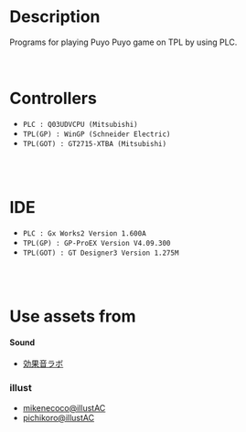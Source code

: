 # Description
Programs for playing Puyo Puyo game on TPL by using PLC.
<br />
<br />
<br />

# Controllers
- `PLC : Q03UDVCPU (Mitsubishi)`  
- `TPL(GP) : WinGP (Schneider Electric)`  
- `TPL(GOT) : GT2715-XTBA (Mitsubishi)`  
<br />
<br />

# IDE
- `PLC : Gx Works2 Version 1.600A`  
- `TPL(GP) : GP-ProEX Version V4.09.300`  
- `TPL(GOT) : GT Designer3 Version 1.275M`  
<br />
<br />


# Use assets from
#### Sound
- [効果音ラボ](https://soundeffect-lab.info/)  

### illust
- [mikenecoco@illustAC](https://www.ac-illust.com/main/profile.php?id=fT01xxmt&area=1)  
- [pichikoro@illustAC](https://www.ac-illust.com/main/profile.php?id=Lfn5so2Y&area=1)  

